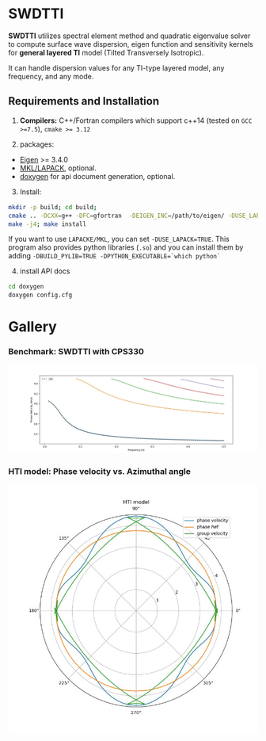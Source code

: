 # SWDTTI
**SWDTTI** utilizes spectral element method and quadratic eigenvalue solver to compute surface wave dispersion, eigen function and sensitivity kernels for **general layered TI** model (Tilted Transversely Isotropic).

It can handle dispersion values for any TI-type layered model, any frequency, and any mode.

## Requirements and Installation
1. **Compilers:** C++/Fortran compilers which support c++14 (tested on `GCC >=7.5`), `cmake >= 3.12`

2. packages:
* [Eigen](https://eigen.tuxfamily.org/index.php?title=Main_Page) >= 3.4.0
* [MKL/LAPACK](https://www.netlib.org/lapack/lapacke.html), optional.
* [doxygen](https://www.doxygen.nl/) for api document generation, optional.

3. Install:
```bash
mkdir -p build; cd build;
cmake .. -DCXX=g++ -DFC=gfortran  -DEIGEN_INC=/path/to/eigen/ -DUSE_LAPACK=FALSE
make -j4; make install 
```
If you want to use `LAPACKE/MKL`, you can set `-DUSE_LAPACK=TRUE`. This program also provides python libraries (`.so`) and you can install them by adding ```-DBUILD_PYLIB=TRUE -DPYTHON_EXECUTABLE=`which python` ```

4. install API docs
```bash
cd doxygen
doxygen config.cfg
```

# Gallery
### Benchmark: SWDTTI with CPS330
![image](example//rayleigh/phase.jpg)
### HTI model: Phase velocity vs. Azimuthal angle
![image](example/tti/group-direc.jpg)

